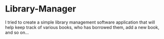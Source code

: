 # Library-Manager
I tried to create a simple library management software application that will help keep track of various books, who has borrowed them, add a new book, and so on...
